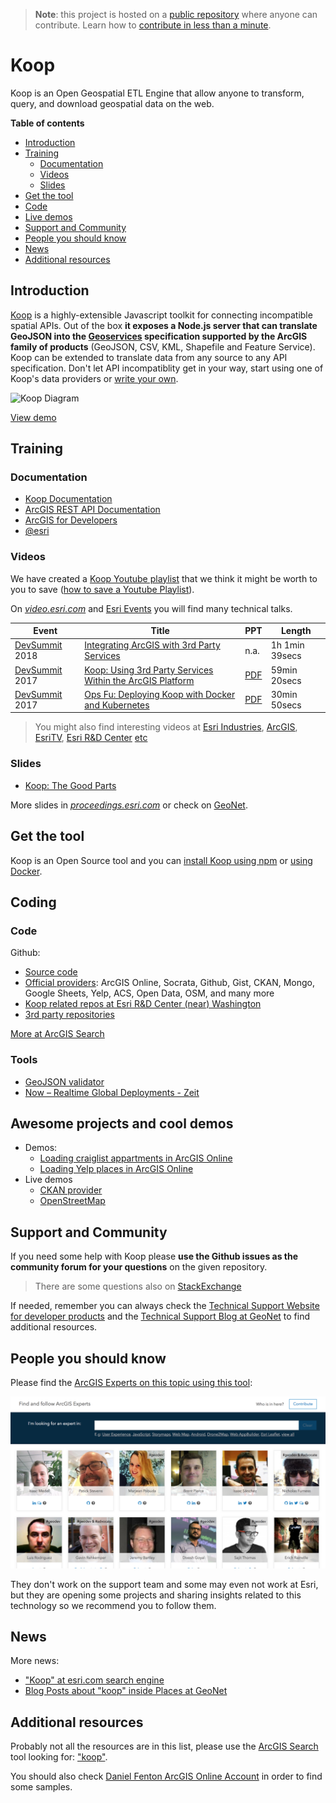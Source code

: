 > **Note**: this project is hosted on a [public repository](https://github.com/hhkaos/awesome-arcgis) where anyone can contribute. Learn how to [contribute in less than a minute](https://github.com/hhkaos/awesome-arcgis/blob/master/CONTRIBUTING.md#contributions).

# Koop

Koop is an Open Geospatial ETL Engine that allow anyone to transform, query, and download geospatial data on the web.

<!-- START doctoc generated TOC please keep comment here to allow auto update -->
<!-- DON'T EDIT THIS SECTION, INSTEAD RE-RUN doctoc TO UPDATE -->
**Table of contents**

- [Introduction](#introduction)
- [Training](#training)
  - [Documentation](#documentation)
  - [Videos](#videos)
  - [Slides](#slides)
- [Get the tool](#get-the-tool)
- [Code](#code)
- [Live demos](#live-demos)
- [Support and Community](#support-and-community)
- [People you should know](#people-you-should-know)
- [News](#news)
- [Additional resources](#additional-resources)

<!-- END doctoc generated TOC please keep comment here to allow auto update -->


## Introduction

[Koop](http://koopjs.github.io/) is a highly-extensible Javascript toolkit for connecting incompatible spatial APIs. Out of the box **it exposes a Node.js server that can translate GeoJSON into the [Geoservices](https://geoservices.github.io/) specification supported by the ArcGIS family of products** (GeoJSON, CSV, KML, Shapefile and Feature Service). Koop can be extended to translate data from any source to any API specification. Don't let API incompatiblity get in your way, start using one of Koop's data providers or [write your own](https://koopjs.github.io/docs/specs/provider.html).

![Koop Diagram](https://user-images.githubusercontent.com/7832202/28444721-43eb6ea6-6d8d-11e7-8d56-3af46fd5bf88.png)

[View demo](http://koop.dc.esri.com/)

## Training

### Documentation

* [Koop Documentation](https://koopjs.github.io/docs)
* [ArcGIS REST API Documentation](https://developers.arcgis.com/rest/)
* [ArcGIS for Developers](https://developers.arcgis.com)
* [@esri](https://twitter.com/esri)

### Videos

We have created a [Koop Youtube playlist](https://www.youtube.com/playlist?list=PLahIW2YFPQd5kMvPOn6pqnttwMtlyRqJi) that we think it might be worth to you to save ([how to save a Youtube Playlist](../../../assets/SavePlaylist.gif)).

On [*video.esri.com*](https://www.esri.com/videos/search?q=koop#?sortby=recent) and [Esri Events](https://www.youtube.com/channel/UC_yE3TatdZKAXvt_TzGJ6mw/search?query=koop) you will find many technical talks.

|Event|Title|PPT|Length|
|---|---|---|---|
|[DevSummit](http://www.esri.com/events/devsummit) 2018|[Integrating ArcGIS with 3rd Party Services](https://www.youtube.com/watch?v=ImYob81zWAk)|n.a.|1h 1min 39secs
|[DevSummit](http://www.esri.com/events/devsummit) 2017|[Koop: Using 3rd Party Services Within the ArcGIS Platform](https://www.youtube.com/watch?v=NTSAvDUvRQM)|[PDF](http://proceedings.esri.com/library/userconf/devsummit-dc17/papers/devsummit-dc_16.pdf)|59min 20secs|
|[DevSummit](http://www.esri.com/events/devsummit) 2017|[Ops Fu: Deploying Koop with Docker and Kubernetes](https://www.youtube.com/watch?v=a9P58niTSNM)|[PDF](http://proceedings.esri.com/library/userconf/devsummit-dc17/papers/devsummit-dc_16.pdf)|30min 50secs|

> You might also find interesting videos at [Esri Industries](https://www.youtube.com/channel/UCZTiOg3n0pqUDSatq7mS2PA/search?query="koop"), [ArcGIS](https://www.youtube.com/channel/UCgGDPs8cte-VLJbgpaK4GPw/search?query="koop"), [EsriTV](https://www.youtube.com/user/esritv/search?query="koop"), [Esri R&D Center](https://www.youtube.com/user/esripdx/search?query="koop") [etc](https://esri-es.github.io/awesome-arcgis/esri/#youtube-channels)

### Slides

* [Koop: The Good Parts](http://proceedings.esri.com/library/userconf/devsummit16/papers/dev_int_124.pdf)

More slides in [*proceedings.esri.com*](https://www.google.es/search?q=site%3Aproceedings.esri.com+koop) or check on [GeoNet](https://community.esri.com/content?query=koop&filterID=all~objecttype~objecttype%5Bdocument%5D).

## Get the tool

Koop is an Open Source tool and you can [install Koop using npm](https://koopjs.github.io/docs/setup/) or [using Docker](https://github.com/koopjs/koop-docker-example).

## Coding

### Code

Github:

* [Source code](https://github.com/koopjs)
* [Official providers](https://github.com/koopjs?utf8=%E2%9C%93&q=provider&type=&language=): ArcGIS Online, Socrata, Github, Gist, CKAN, Mongo, Google Sheets, Yelp, ACS, Open Data, OSM, and many more
* [Koop related repos at Esri R&D Center (near) Washington](https://github.com/esridc?utf8=%E2%9C%93&q=koop&type=&language=)
* [3rd party repositories](https://github.com/topics/koop)

[More at ArcGIS Search](https://esri-es.github.io/arcgis-search/?search=koop+site%3Agithub.com&utm_campaign=awesome-list&utm_source=awesome-list&utm_medium=page)

### Tools

* [GeoJSON validator](http://geojsonlint.com/)
* [Now – Realtime Global Deployments - Zeit](https://zeit.co/now)

## Awesome projects and cool demos

* Demos:
    * [Loading craiglist appartments in ArcGIS Online](https://youtu.be/ImYob81zWAk?t=22m53s)
    * [Loading Yelp places in ArcGIS Online](https://youtu.be/NTSAvDUvRQM?t=21m)
* Live demos
    * [CKAN provider](https://github.com/koopjs/koop-provider-ckan#access-ckan-data)
    * [OpenStreetMap](http://koop.dc.esri.com/osm/points/state/Colorado/county/Larimer/field/amenity/pub/)

## Support and Community

If you need some help with Koop please **use the Github issues as the community forum for your questions** on the given repository.

> There are some questions also on [StackExchange](https://gis.stackexchange.com/search?q=koop)

If needed, remember you can always check the [Technical Support Website for developer products](https://support.esri.com/en/Products/Developers) and the [Technical Support Blog at GeoNet](https://community.esri.com/groups/technical-support/blog/tags#/) to find additional resources.

## People you should know

Please find the [ArcGIS Experts on this topic using this tool](https://esri-es.github.io/arcgis-experts/?topic=koop):

[![ArcGIS Experts Tool Screenshot](https://github.com/esri-es/arcgis-experts/blob/master/assets/imgs/arcgis-experts-tool.png?raw=true)](https://esri-es.github.io/arcgis-experts/?topic=koop)

They don't work on the support team and some may even not work at Esri,
but they are opening some projects and sharing insights related to this
technology so we recommend you to follow them.

## News

More news:

* ["Koop" at esri.com search engine](https://www.esri.com/en-us/search#/?q=koop&v=0&tab=Explore&page=1)
* [Blog Posts about "koop" inside Places at GeoNet](https://community.esri.com/content?query=koop&filterID=all~objecttype~objecttype%5Bblogpost%5D)

## Additional resources

Probably not all the resources are in this list, please use the [ArcGIS Search](https://esri-es.github.io/arcgis-search/) tool looking for: ["koop"](https://esri-es.github.io/arcgis-search/?search="koop"&utm_campaign=awesome-list&utm_source=awesome-list&utm_medium=page).

You should also check [Daniel Fenton ArcGIS Online Account](http://www.arcgis.com/home/search.html?q=owner%3ADFenton_dcdev) in order to find some samples.
